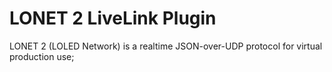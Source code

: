 # LONET 2 LiveLink Plugin
LONET 2 (LOLED Network) is a realtime JSON-over-UDP protocol for virtual production use;
